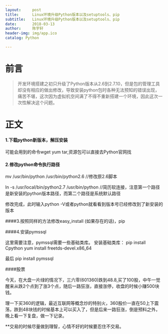 ```yaml
---
layout:     post
title:      Linux环境升级Python版本以及setuptools、pip
subtitle:   Linux环境升级Python版本以及setuptools、pip
date:       2018-03-13
author:     陈宇轩
header-img: img/app.ico
catalog: Python

---
```


# 前言

>开发环境搭建之初只升级了Python版本从2.6到2.7.10，但是包的管理工具却没有相应的做出修改，导致安装python包时各种无法预知的错误出现，痛苦不堪，这次因为虚拟机空间满了不得不重新搭建一个环境，因此这次一次性解决这个问题。

# 正文
#### 1.下载python新版本，解压安装 


可能会用到的命令wget yum tar,资源包可以直接去Python官网找


#### 2.修改python命令执行路径


mv /usr/bin/python /usr/bin/python2.6 //修改原2.6脚本

ln -s /usr/local/bin/python2.7 /usr/bin/python   //简历软连接，注意第一个路径是新安装的python版本路径，而第二个路径是系统默认路径

修改完成，此时输入python -V或者python就看看到版本号已经修改到了新安装的版本

####3.按照同样的方法修改easy_install (如果存在的话)，pip

####4.安装pymssql

这里需要注意，pymssql需要一些基础类库。
安装基础类库：
pip install Cpython
yum install freetds-devel.x86_64

最后
pip install pymssql

####股票


今天，在大盘一片绿的情况下，三六零(601360)跌到48.8,买了100股，中午一觉醒来从跌2个点到了涨3个点，随后一路狂涨，直接涨停，收盘的时候小赚500块钱。

理一下买360的逻辑，最近互联网等概念炒的特别火，360股价一直在50上下震荡，跌到48块钱的时候基本上可以买入了，但是后来一路狂涨，倒是预料之外，晚上看一下复盘，做一下记录。

**交易的时候尽量做到理智，心情不好的时候要忍住不交易。


